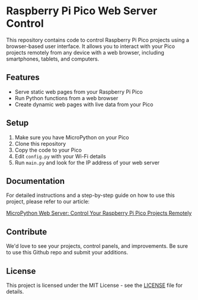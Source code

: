 # Raspberry Pi Pico Web Server Control

This repository contains code to control Raspberry Pi Pico projects using a browser-based user interface. It allows you to interact with your Pico projects remotely from any device with a web browser, including smartphones, tablets, and computers.

## Features

- Serve static web pages from your Raspberry Pi Pico
- Run Python functions from a web browser
- Create dynamic web pages with live data from your Pico

## Setup

1. Make sure you have MicroPython on your Pico
2. Clone this repository
3. Copy the code to your Pico
4. Edit `config.py` with your Wi-Fi details
5. Run `main.py` and look for the IP address of your web server

## Documentation

For detailed instructions and a step-by-step guide on how to use this project, please refer to our article:

[MicroPython Web Server: Control Your Raspberry Pi Pico Projects Remotely](https://gurgleapps.com/learn/projects/micropython-web-server-control-raspberry-pi-pico-projects)

## Contribute

We'd love to see your projects, control panels, and improvements. Be sure to use this Github repo and submit your additions.

## License

This project is licensed under the MIT License - see the [LICENSE](LICENSE) file for details.
